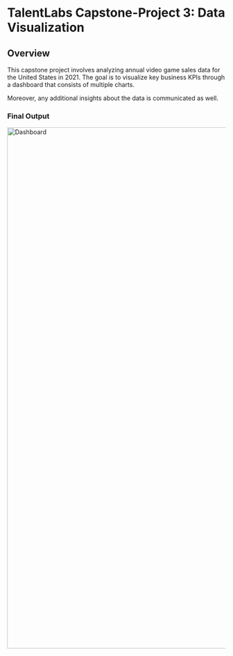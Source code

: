 # TalentLabs Capstone-Project 3: Data Visualization

## Overview
This capstone project involves analyzing annual video game sales data for the United States in 2021. The goal is to visualize key business KPIs through a dashboard that consists of multiple charts.

Moreover, any additional insights about the data is communicated as well.

### Final Output
<img width="1200" alt="Dashboard" src="https://raw.githubusercontent.com/adamyangyang/TalentLabs-Capstone-Project-3-Data-Visualization/main/dashboard/main-dashboard-report.png">
